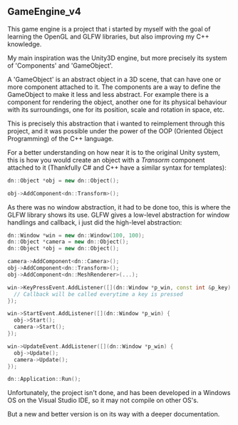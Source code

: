 ## GameEngine_v4

This game engine is a project that i started by myself with the goal of learning the OpenGL and GLFW libraries, but also improving my C++ knowledge.

My main inspiration was the Unity3D engine, but more precisely its system of 'Components' and 'GameObject'.

A 'GameObject' is an abstract object in a 3D scene, that can have one or more component attached to it. The components are a way to define the GameObject to make it less and less abstract. For example there is a component for rendering the object, another one for its physical behaviour with its surroundings, one for its position, scale and rotation in space, etc.

This is precisely this abstraction that i wanted to reimplement through this project, and it was possible under the power of the OOP (Oriented Object Programming) of the C++ language.

For a better understanding on how near it is to the original Unity system, this is how you would create an object with a *Transorm* component attached to it (Thankfully C# and C++ have a similar syntax for templates):
```C++
dn::Object *obj = new dn::Object();

obj->AddComponent<dn::Transform>();
```

As there was no window abstraction, it had to be done too, this is where the GLFW library shows its use. GLFW gives a low-level abstraction for window handlings and callback, i just did the high-level abstraction:
```C++
dn::Window *win = new dn::Window(100, 100);
dn::Object *camera = new dn::Object();
dn::Object *obj = new dn::Object();

camera->AddComponent<dn::Camera>();
obj->AddComponent<dn::Transform>();
obj->AddComponent<dn::MeshRenderer>(...);

win->KeyPressEvent.AddListener([](dn::Window *p_win, const int &p_key) {
  // Callback will be called everytime a key is pressed
});

win->StartEvent.AddListener([](dn::Window *p_win) {
  obj->Start();
  camera->Start();
});

win->UpdateEvent.AddListener([](dn::Window *p_win) {
  obj->Update();
  camera->Update();
});

dn::Application::Run();
```

Unfortunately, the project isn't done, and has been developed in a Windows OS on the Visual Studio IDE, so it may not compile on other OS's.

But a new and better version is on its way with a deeper documentation.
